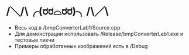  # /╲/\╭(ರರ⌓ರರ)╮/\╱\ # 
* Весь код в /bmpConverterLab1/Source.cpp<br />
* Для демонстрации использовать /Release/bmpConverterLab1.exe и тестовые пикчи<br />
* Примеры обработанных изображений есть в /Debug
